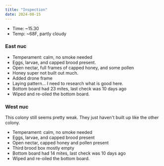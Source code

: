 ```yaml
---
title: "Inspection"
date: 2024-08-15
---
```



- Time: ~15.30
- Temp: ~68F, partly cloudy

### East nuc

- Temperament: calm, no smoke needed
- Eggs, larvae, and capped brood present.
- Open nectar, full frames of capped honey, and some pollen
- Honey super not built out much.
- Added drone frame
- Laying pattern... I need to research what is good here.
- Bottom board had 23 mites, last check was 10 days ago
- Wiped and re-oiled the bottom board.

### West nuc

This colony still seems pretty weak. They just haven't built up like the other colony.

- Temperament: calm, no smoke needed
- Eggs, larvae, and capped brood present
- Open nectar, capped honey and pollen present
- Third brood box mostly empty
- Bottom board had 14 mites, last check was 10 days ago
- Wiped and re-oiled the bottom board.

